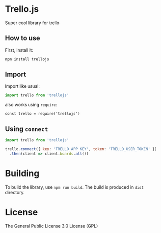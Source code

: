 # Trello.js

Super cool library for trello

## How to use

First, install it:

```js
npm install trellojs
```

## Import

Import like usual: 

```js
import trello from 'trellojs'
```

also works using `require`:

```
const trello = require('trellojs')
```

## Using `connect`

```js
import trello from 'trellojs'

trello.connect({ key: 'TRELLO_APP_KEY', token: 'TRELLO_USER_TOKEN' })
  .then(client => client.boards.all())
```

# Building

To build the library, use `npm run build`. The build is produced in `dist` directory.

# License

The General Public License 3.0 License (GPL)

